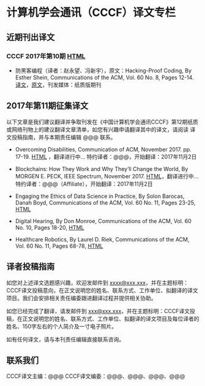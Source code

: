# 计算机学会通讯（CCCF）译文专栏

## 近期刊出译文

### CCCF 2017年第10期 [HTML](http://www.ccf.org.cn/dl/publications/cccf/2017nd10q/)

- 防黑客编程（译者：赵永望、冯新宇），原文：Hacking-Proof Coding, By Esther Shein, Communications of the ACM, Vol. 60 No. 8, Pages 12-14. [译文](http://www.ccf.org.cn/c/2017-10-13/615548.shtml)，[原文](https://cacm.acm.org/magazines/2017/8/219596-hacker-proof-coding/fulltext)，刊发媒体：纸质版期刊

## 2017年第11期征集译文

以下文章是我们建议翻译并争取刊发在《中国计算机学会通讯CCCF》第12期纸质或网络刊物上的建议翻译文章清单，如您有兴趣申请翻译其中的译文，请阅读 译文投稿指南，并与本期责任编辑 @@@ 联系。

- Overcoming Disabilities, Communication of ACM, November 2017. pp. 17-19. [HTML](https://cacm.acm.org/magazines/2017/11/222173-overcoming-disabilities) ，翻译进行中... 特约译者：@@@，开始翻译：2017年11月2日

- Blockchains: How They Work and Why They’ll Change the World, By MORGEN E. PECK, IEEE Spectrum, November 2017. [HTML](https://spectrum.ieee.org/computing/networks/blockchains-how-they-work-and-why-theyll-change-the-world)，翻译进行中... 特约译者：@@@（Affiliate），开始翻译：2017年11月2日

- Engaging the Ethics of Data Science in Practice, By Solon Barocas, Danah Boyd, Communications of the ACM, Vol. 60 No. 11, Pages 23-25, [HTML](https://cacm.acm.org/magazines/2017/11/222176-engaging-the-ethics-of-data-science-in-practice/fulltext)

- Digital Hearing, By Don Monroe, Communications of the ACM, Vol. 60 No. 10, Pages 18-20, [HTML](https://cacm.acm.org/magazines/2017/10/221324-digital-hearing/fulltext)

- Healthcare Robotics, By Laurel D. Riek, Communications of the ACM, Vol. 60 No. 11, Pages 68-78, [HTML](https://cacm.acm.org/magazines/2017/11/222171-healthcare-robotics/fulltext)


## 译者投稿指南

如您对上述译文选题感兴趣，欢迎发邮件到 xxxx@xxx.xxx，并在主题标明：CCCF译文投稿意向，在正文说明您的姓名、联系方式、工作单位、拟翻译的译文项目。我们会安排相关责任编委跟进翻译过程并提供相关协助。

如您已经完成了翻译，请发邮件到 xxx@xxx.xxx，并在主题标明：CCCF译文投稿，在正文说明您的姓名、联系方式、工作单位、拟翻译的译文项目及每位译者的姓名、150字左右的个人简介及一寸电子照片。

如有任何译文，请与本刊责任编辑直接联系咨询。

## 联系我们

CCCF译文主编：@@@
CCCF译文编委：@@@、@@@、@@@、@@@
